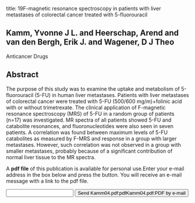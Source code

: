 title: 19F-magnetic resonance spectroscopy in patients with liver metastases of colorectal cancer treated with 5-fluorouracil

## Kamm, Yvonne J L. and Heerschap, Arend and van den Bergh, Erik J. and Wagener, D J Theo
Anticancer Drugs


## Abstract
The purpose of this study was to examine the uptake and metabolism of 5-fluorouracil (5-FU) in human liver metastases. Patients with liver metastases of colorectal cancer were treated with 5-FU (500/600 mg/m)+folinic acid with or without trimetrexate. The clinical application of F-magnetic resonance spectroscopy (MRS) of 5-FU in a random group of patients (n=17) was investigated. MR spectra of all patients showed 5-FU and catabolite resonances, and fluoronucleotides were also seen in seven patients. A correlation was found between maximum levels of 5-FU catabolites as measured by F-MRS and response in a group with larger metastases. However, such correlation was not observed in a group with smaller metastases, probably because of a significant contribution of normal liver tissue to the MR spectra.

A <b>pdf file</b> of this publication is available for personal use.Enter your e-mail address in the box below and press the button. You will receive an e-mail message with a link to the pdf file.
<form action="sender.php">  <input type="text" name="email">  <input type="submit" value="Send Kamm04.pdf:pdfKamm04.pdf:PDF by e-mail"></form>
